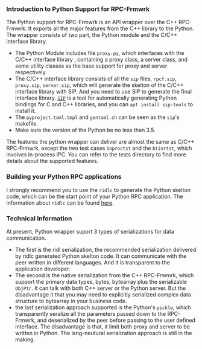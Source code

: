 ### Introduction to Python Support for RPC-Frmwrk
The Python support for RPC-Frmwrk is an API wrapper over the C++ RPC-Frmwrk. It exports all the major features from the C++ library to the Python. The wrapper consists of two part, the Python module and the C/C++ interface library. 
  * The Python Module includes file `proxy.py`, which interfaces with the C/C++ interface library , containing a proxy class, a server class, and some utility classes as the base support for proxy and server respectively.
  * The C/C++ interface library consists of all the `sip` files, `rpcf.sip`, `proxy.sip`, `server.sip`, which will generate the skelton of the C/C++ interface library with SIP. And you need to use SIP to generate the final interface library. [`SIP`](https://www.riverbankcomputing.com/software/sip) is a tool for automatically generating Python bindings for C and C++ libraries, and you can `apt install sip-tools` to install it.
  * The `pyproject.toml.tmpl` and `gentoml.sh` can be seen as the `sip`'s makefile.
  * Make sure the version of the Python be no less than 3.5.

The features the python wrapper can deliver are almost the same as C/C++ RPC-Frmwrk, except the two test cases `inproctst` and the `btinrtst`, which involves in-process IPC. You can refer to the tests directory to find more details about the supported features.

### Building your Python RPC applications
I strongly recommend you to use the `ridlc` to generate the Python skelton code, which can be the start point of your Python RPC application. The information about `ridlc` can be found [here](https://github.com/zhiming99/rpc-frmwrk/tree/master/ridl#introduction).

### Technical Information
At present, Python wrapper suport 3 types of serializations for data communication.
* The first is the ridl serialization, the recommended serialization delivered by ridlc generated Python skelton code. It can communicate with the peer written in different languages. And it is transparent to the application developer.
* The second is the native serialization from the C++ RPC-Frwmrk, which support the primary data types, bytes, bytearray plus the serializable `ObjPtr`. It can talk with both C++ server or the Python server. But the disadvantage it that you may need to explicitly serialized complex data structure to bytearray in your business code.
* the last serialization approach supported is the Python's `pickle`, which transparently seralize all the parameters passed down to the RPC-Frmwrk, and deserialized by the peer before passing to the user defined interface. The disadvantage is that, it limit both proxy and server to be written in Python. The lang-neutural serialization approach is still in the making. 

